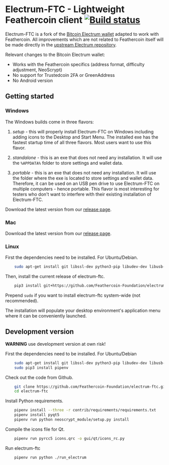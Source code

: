 # Electrum-FTC - Lightweight Feathercoin client [![Build status](https://travis-ci.org/Feathercoin-Foundation/electrum-ftc.svg?branch=3.1.X)](https://travis-ci.org/Feathercoin-Foundation/electrum-ftc)

Electrum-FTC is a fork of the [Bitcoin Electrum wallet](https://electrum.org/) adapted to work with Feathercoin.
All improvements which are not related to Feathercoin itself will be made directly in the
[upstream Electrum repository](https://github.com/spesmilo/electrum).

Relevant changes to the Bitcoin Electrum wallet:

* Works with the Feathercoin specifics (address format, difficulty adjustment, NeoScrypt)
* No support for Trustedcoin 2FA or GreenAddress
* No Android version


## Getting started

### Windows

The Windows builds come in three flavors:

1. *setup* - this will properly install Electrum-FTC on Windows including
   adding icons to the Desktop and Start Menu. The installed exe has the
   fastest startup time of all three flavors. Most users want to use this flavor.

1. *standalone* - this is an exe that does not need any installation. It
   will use the ``%APPDATA%`` folder to store settings and wallet data.

1. *portable* - this is an exe that does not need any installation. It will
   use the folder where the exe is located to store settings and wallet
   data. Therefore, it can be used on an USB pen drive to use Electrum-FTC
   on multiple computers - hence portable. This flavor is most interesting
   for testers who don't want to interfere with their existing installation
   of Electrum-FTC.

Download the latest version from our [release page](https://github.com/Feathercoin-Foundation/electrum-ftc/releases).

### Mac

Download the latest version from our [release page](https://github.com/Feathercoin-Foundation/electrum-ftc/releases).

### Linux

First the dependencies need to be installed. For Ubuntu/Debian.

```sh
    sudo apt-get install git libssl-dev python3-pip libudev-dev libusb-1.0.0-dev
```

Then, install the current release of electrum-ftc.

```sh
    pip3 install git+https://github.com/Feathercoin-Foundation/electrum-ftc.git@current_release#egg=Electrum-FTC[full]
```

Prepend `sudo` if you want to install electrum-ftc system-wide (not recommended).

The installation will populate your desktop environment's application menu
where it can be conveniently launched.


## Development version

**WARNING** use development version at own risk!

First the dependencies need to be installed. For Ubuntu/Debian

```sh
    sudo apt-get install git libssl-dev python3-pip libudev-dev libusb-1.0.0-dev
    sudo pip3 install pipenv
```

Check out the code from Github.

```sh
    git clone https://github.com/Feathercoin-Foundation/electrum-ftc.git
    cd electrum-ftc
```

Install Python requirements.

```sh
    pipenv install --three -r contrib/requirements/requirements.txt
    pipenv install pyqt5
    pipenv run python neoscrypt_module/setup.py install
```

Compile the icons file for Qt.

```sh
    pipenv run pyrcc5 icons.qrc -o gui/qt/icons_rc.py
```

Run electrum-ftc

```sh
    pipenv run python ./run_electrum
```
